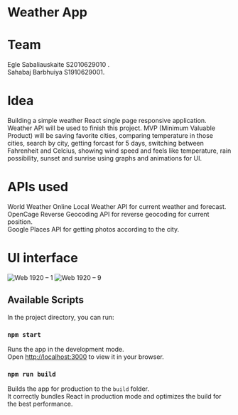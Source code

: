 # Weather App

# Team
Egle Sabaliauskaite S2010629010 .\
Sahabaj Barbhuiya S1910629001.

# Idea
Building a simple weather React single page responsive application. Weather API will be used to finish this project. MVP (Minimum Valuable Product) will be saving favorite cities, comparing temperature in those cities, search by city, getting forcast for 5 days, switching between Fahrenheit and Celcius, showing wind speed and feels like temperature, rain possibility, sunset and sunrise using graphs and animations for UI.

# APIs used
World Weather Online Local Weather API for current weather and forecast.\
OpenCage Reverse Geocoding API for reverse geocoding for current position.\
Google Places API for getting photos according to the city.
 
# UI interface
![Web 1920 – 1](https://user-images.githubusercontent.com/56506266/113591225-ec7c4e00-9633-11eb-8dec-9a5be567626c.jpg)
![Web 1920 – 9](https://user-images.githubusercontent.com/56506266/113591250-f30ac580-9633-11eb-9fde-decb0fe6045e.jpg)

## Available Scripts

In the project directory, you can run:

### `npm start`

Runs the app in the development mode.\
Open [http://localhost:3000](http://localhost:3000) to view it in your browser.

### `npm run build`

Builds the app for production to the `build` folder.\
It correctly bundles React in production mode and optimizes the build for the best performance.
